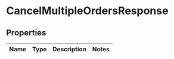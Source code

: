 

# CancelMultipleOrdersResponse


## Properties

| Name | Type | Description | Notes |
|------------ | ------------- | ------------- | -------------|



